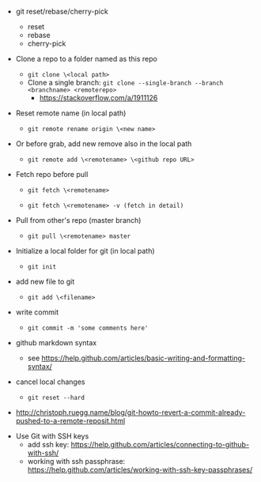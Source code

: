 + git reset/rebase/cherry-pick
  + reset
  + rebase
  + cherry-pick
+ Clone a repo to a folder named as this repo
  + `git clone \<local path>`
  + Clone a single branch: `git clone --single-branch --branch <branchname> <remoterepo>`
    + https://stackoverflow.com/a/1911126
+ Reset remote name (in local path)

	- `git remote rename origin \<new name>`
+ Or before grab, add new remove also in the local path

	- `git remote add \<remotename> \<github repo URL>`
+ Fetch repo before pull

	- `git fetch \<remotename>`

	- `git fetch \<remotename> -v (fetch in detail)`
+ Pull from other's repo (master branch)
	
	- `git pull \<remotename> master`
+ Initialize a local folder for git (in local path)
	
	- `git init`
+ add new file to git

	- `git add \<filename>`
+ write commit

	- `git commit -m 'some comments here'`
+ github markdown syntax

	- see <https://help.github.com/articles/basic-writing-and-formatting-syntax/>
+ cancel local changes
	
	- `git reset --hard`
- <http://christoph.ruegg.name/blog/git-howto-revert-a-commit-already-pushed-to-a-remote-reposit.html>
+ Use Git with SSH keys
  - add ssh key: https://help.github.com/articles/connecting-to-github-with-ssh/
  - working with ssh passphrase: https://help.github.com/articles/working-with-ssh-key-passphrases/
